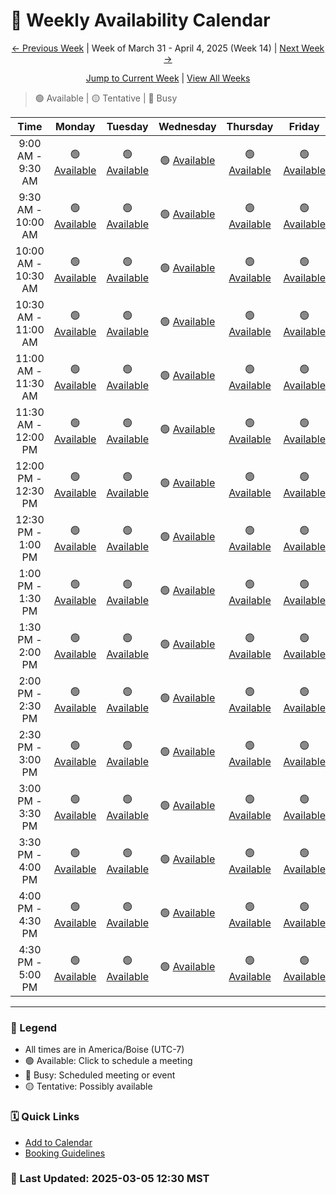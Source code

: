 # 📅 Weekly Availability Calendar

<div align="center">

[← Previous Week](/future/2025-W13.md) | Week of March 31 - April 4, 2025 (Week 14) | [Next Week →](/future/2025-W15.md)

[Jump to Current Week](/README.md) | [View All Weeks](/calendar-index.md)
</div>

> 🟢 Available | 🟡 Tentative | 🔴 Busy 

| Time | Monday | Tuesday | Wednesday | Thursday | Friday |
|:----:|:------:|:--------:|:---------:|:--------:|:------:|
| 9:00 AM - 9:30 AM | 🟢 [Available](https://cal.com) | 🟢 [Available](https://cal.com) | 🟢 [Available](https://cal.com) | 🟢 [Available](https://cal.com) | 🟢 [Available](https://cal.com) |
| 9:30 AM - 10:00 AM | 🟢 [Available](https://cal.com) | 🟢 [Available](https://cal.com) | 🟢 [Available](https://cal.com) | 🟢 [Available](https://cal.com) | 🟢 [Available](https://cal.com) |
| 10:00 AM - 10:30 AM | 🟢 [Available](https://cal.com) | 🟢 [Available](https://cal.com) | 🟢 [Available](https://cal.com) | 🟢 [Available](https://cal.com) | 🟢 [Available](https://cal.com) |
| 10:30 AM - 11:00 AM | 🟢 [Available](https://cal.com) | 🟢 [Available](https://cal.com) | 🟢 [Available](https://cal.com) | 🟢 [Available](https://cal.com) | 🟢 [Available](https://cal.com) |
| 11:00 AM - 11:30 AM | 🟢 [Available](https://cal.com) | 🟢 [Available](https://cal.com) | 🟢 [Available](https://cal.com) | 🟢 [Available](https://cal.com) | 🟢 [Available](https://cal.com) |
| 11:30 AM - 12:00 PM | 🟢 [Available](https://cal.com) | 🟢 [Available](https://cal.com) | 🟢 [Available](https://cal.com) | 🟢 [Available](https://cal.com) | 🟢 [Available](https://cal.com) |
| 12:00 PM - 12:30 PM | 🟢 [Available](https://cal.com) | 🟢 [Available](https://cal.com) | 🟢 [Available](https://cal.com) | 🟢 [Available](https://cal.com) | 🟢 [Available](https://cal.com) |
| 12:30 PM - 1:00 PM | 🟢 [Available](https://cal.com) | 🟢 [Available](https://cal.com) | 🟢 [Available](https://cal.com) | 🟢 [Available](https://cal.com) | 🟢 [Available](https://cal.com) |
| 1:00 PM - 1:30 PM | 🟢 [Available](https://cal.com) | 🟢 [Available](https://cal.com) | 🟢 [Available](https://cal.com) | 🟢 [Available](https://cal.com) | 🟢 [Available](https://cal.com) |
| 1:30 PM - 2:00 PM | 🟢 [Available](https://cal.com) | 🟢 [Available](https://cal.com) | 🟢 [Available](https://cal.com) | 🟢 [Available](https://cal.com) | 🟢 [Available](https://cal.com) |
| 2:00 PM - 2:30 PM | 🟢 [Available](https://cal.com) | 🟢 [Available](https://cal.com) | 🟢 [Available](https://cal.com) | 🟢 [Available](https://cal.com) | 🟢 [Available](https://cal.com) |
| 2:30 PM - 3:00 PM | 🟢 [Available](https://cal.com) | 🟢 [Available](https://cal.com) | 🟢 [Available](https://cal.com) | 🟢 [Available](https://cal.com) | 🟢 [Available](https://cal.com) |
| 3:00 PM - 3:30 PM | 🟢 [Available](https://cal.com) | 🟢 [Available](https://cal.com) | 🟢 [Available](https://cal.com) | 🟢 [Available](https://cal.com) | 🟢 [Available](https://cal.com) |
| 3:30 PM - 4:00 PM | 🟢 [Available](https://cal.com) | 🟢 [Available](https://cal.com) | 🟢 [Available](https://cal.com) | 🟢 [Available](https://cal.com) | 🟢 [Available](https://cal.com) |
| 4:00 PM - 4:30 PM | 🟢 [Available](https://cal.com) | 🟢 [Available](https://cal.com) | 🟢 [Available](https://cal.com) | 🟢 [Available](https://cal.com) | 🟢 [Available](https://cal.com) |
| 4:30 PM - 5:00 PM | 🟢 [Available](https://cal.com) | 🟢 [Available](https://cal.com) | 🟢 [Available](https://cal.com) | 🟢 [Available](https://cal.com) | 🟢 [Available](https://cal.com) |

---
### 📝 Legend
- All times are in America/Boise (UTC-7)
- 🟢 Available: Click to schedule a meeting
- 🔴 Busy: Scheduled meeting or event
- 🟡 Tentative: Possibly available

### 🗓️ Quick Links
- [Add to Calendar](/calendar.ics)
- [Booking Guidelines](/booking-guidelines.md)

### 🔄 Last Updated: 2025-03-05 12:30 MST
